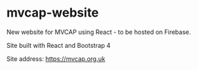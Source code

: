 # mvcap-website
New website for MVCAP using React - to be hosted on Firebase. 

Site built with React and Bootstrap 4

Site address: https://mvcap.org.uk
